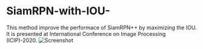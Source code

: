 # SiamRPN-with-IOU-
This method improve the performace of SiamRPN++ by maximizing the IOU.
It is presented at International Conference on Image Processing (ICIP)-2020.
![Screenshot](screenshot.png)
